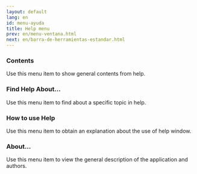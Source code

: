 ```yaml
---
layout: default
lang: en
id: menu-ayuda
title: Help menu
prev: en/menu-ventana.html
next: en/barra-de-herramientas-estandar.html
---
```


### Contents

Use this menu item to show general contents from help.


### Find Help About...

Use this menu item to find about a specific topic in help.


### How to use Help

Use this menu item to obtain an explanation about the use of help window.


### About...

Use this menu item to view the general description of the application and authors.


